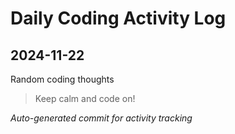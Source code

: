 # Daily Coding Activity Log

## 2024-11-22

Random coding thoughts

> Keep calm and code on!

*Auto-generated commit for activity tracking*
